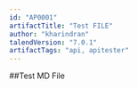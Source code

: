 ```yaml
---
id: "AP0001"
artifactTitle: "Test FILE"
author: "kharindran"
talendVersion: "7.0.1"
artifactTags: "api, apitester"
---
```


##Test MD File